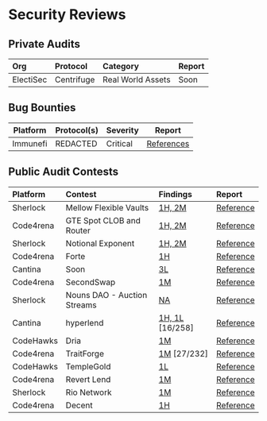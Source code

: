 # Security Reviews

## Private Audits

| Org | Protocol | Category | Report |
|:-|:-|:-|:-|
|ElectiSec|Centrifuge|Real World Assets|Soon|

## Bug Bounties

| Platform     |Protocol(s)                                                                        | Severity                 | Report                |
| -------- | -------- | ---------------------------------------------------------------------------------- | ------------------------ |
| Immunefi | REDACTED                                                          | Critical                   | [References](https://x.com/boredpukar/status/1912330911112437783) |

## Public Audit Contests

| Platform | Contest | Findings | Report |
|:-|:-|:-|:-|
|Sherlock|Mellow Flexible Vaults|[1H, 2M](https://audits.sherlock.xyz/contests/964/report)|[Reference](https://audits.sherlock.xyz/contests/964/report)|
|Code4rena|GTE Spot CLOB and Router|[1H, 2M](https://code4rena.com/audits/2025-07-gte-spot-clob-and-router)|[Reference](https://code4rena.com/audits/2025-07-gte-spot-clob-and-router)|
|Sherlock|Notional Exponent|[1H, 2M](https://audits.sherlock.xyz/contests/1001/report)|[Reference](https://audits.sherlock.xyz/contests/1001/report)|
|Code4rena|Forte|[1H](https://code4rena.com/audits/2025-04-forte-float128-solidity-library/submissions/S-120)|[Reference](https://code4rena.com/audits/2025-03-forte-float128-solidity-library)|
|Cantina|Soon|[3L](https://cantina.xyz/competitions/08c2b0b4-8449-4136-82a2-7074ccdfffac)|[Reference](https://cantina.xyz/competitions/08c2b0b4-8449-4136-82a2-7074ccdfffac)|
|Code4rena|SecondSwap|[1M](https://code4rena.com/evaluate/2024-12-secondswap/submissions/S-754)|[Reference](https://code4rena.com/evaluate/2024-12-secondswap)|
|Sherlock|Nouns DAO - Auction Streams|[NA](https://github.com/sherlock-audit/2024-11-nounsdao-judging/issues)|[Reference](https://github.com/sherlock-audit/2024-11-nounsdao-judging/issues)|
|Cantina|hyperlend|[1H, 1L](https://cantina.xyz/competitions/cd180bb3-5d7d-46ed-8b99-d905e54a9d0b) [16/258]|[Reference](https://cantina.xyz/competitions/cd180bb3-5d7d-46ed-8b99-d905e54a9d0b)|
|CodeHawks|Dria|[1M](https://codehawks.cyfrin.io/c/2024-10-swan-dria/s/351)|[Reference](https://codehawks.cyfrin.io/c/2024-10-swan-dria/s/526)|
|Code4rena|TraitForge|[1M](https://github.com/code-423n4/2024-07-traitforge-findings/issues/1087) [27/232]|[Reference](https://code4rena.com/reports/2024-07-traitforge#m-01-potential-uninitialized-entropyslots-reading-in-getnextentropy-causing-0-entropy-mint)|
|CodeHawks|TempleGold|[1L](https://codehawks.cyfrin.io/c/2024-07-templegold/s/354)|[Reference](https://codehawks.cyfrin.io/c/2024-07-templegold/s/334)|
|Code4rena|Revert Lend|[1M](https://github.com/code-423n4/2024-03-revert-lend-findings/issues/73)|[Reference](https://code4rena.com/reports/2024-03-revert-lend#m-19-v3oracle-susceptible-to-price-manipulation)|
|Sherlock|Rio Network|[1M](https://github.com/sherlock-audit/2024-02-rio-network-core-protocol-judging/issues/8)|[Reference](https://audits.sherlock.xyz/contests/176/report)|
|Code4rena|Decent|[1H](https://github.com/code-423n4/2024-01-decent-findings/issues/460)|[Reference](https://code4rena.com/reports/2024-01-decent#h-01-anyone-can-update-the-address-of-the-router-in-the-dcnteth-contract-to-any-address-they-would-like-to-set)|
